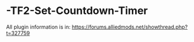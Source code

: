 # -TF2-Set-Countdown-Timer
All plugin information is in: https://forums.alliedmods.net/showthread.php?t=327759

